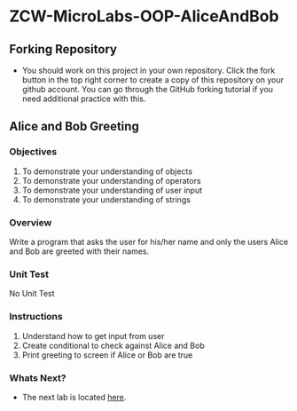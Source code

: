 # ZCW-MicroLabs-OOP-AliceAndBob

## Forking Repository
* You should work on this project in your own repository. Click the fork button in the top right corner to create a copy of this repository on your github account. You can go through the GitHub forking tutorial if you need additional practice with this.


## Alice and Bob Greeting

### Objectives

1. To demonstrate your understanding of objects
2. To demonstrate your understanding of operators
3. To demonstrate your understanding of user input
4. To demonstrate your understanding of strings


### Overview

Write a program that asks the user for his/her name and only the users Alice and Bob are greeted with their names.

### Unit Test

No Unit Test

### Instructions

1. Understand how to get input from user
2. Create conditional to check against Alice and Bob
3. Print greeting to screen if Alice or Bob are true

### Whats Next?
* The next lab is located [here](https://github.com/Zipcoder/ZCW-MicroLabs-OOP-TooLargeTooSmall).
